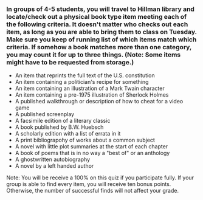 
### In groups of 4-5 students, you will travel to Hillman library and locate/check out a physical book type item meeting each of the following criteria. It doesn't matter who checks out each item, as long as you are able to bring them to class on Tuesday. Make sure you keep of running list of which items match which criteria. If somehow a book matches more than one category, you may count it for up to three things. (Note: Some items might have to be requested from storage.)

- An item that reprints the full text of the U.S. constitution
- An item containing a politician's recipe for something
- An item containing an illustration of a Mark Twain character
- An item containing a pre-1975 illustration of Sherlock Holmes
- A published walkthrough or description of how to cheat for a video game
- A published screenplay
- A facsimile edition of a literary classic
- A book published by B.W. Huebsch
- A scholarly edition with a list of errata in it
- A print bibliograpohy of works about a common subject
- A novel with little plot summaries at the start of each chapter
- A book of poems that is in no way a "best of" or an anthology
- A ghostwritten autobiography
- A novel by a left handed author

Note: You will be receive a 100% on this quiz if you participate fully. If your group is able to find every item, you will receive ten bonus points. 
Otherwise, the number of successful finds will not affect your grade.

 
